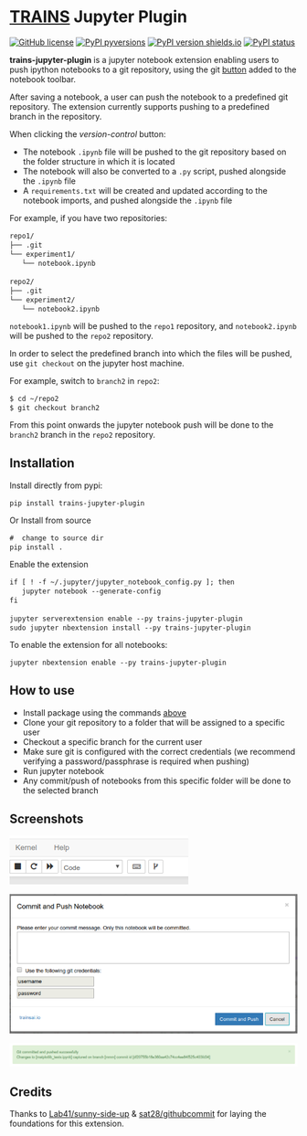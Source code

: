 # [TRAINS](https://github.com/allegroai/trains) Jupyter Plugin

[![GitHub license](https://img.shields.io/github/license/allegroai/trains-jupyter-plugin.svg)](https://img.shields.io/github/license/allegroai/trains-jupyter-plugin.svg)
[![PyPI pyversions](https://img.shields.io/pypi/pyversions/trains-jupyter-plugin.svg)](https://img.shields.io/pypi/pyversions/trains-jupyter-plugin.svg)
[![PyPI version shields.io](https://img.shields.io/pypi/v/trains-jupyter-plugin.svg)](https://img.shields.io/pypi/v/trains-jupyter-plugin.svg)
[![PyPI status](https://img.shields.io/pypi/status/trains-jupyter-plugin.svg)](https://pypi.python.org/pypi/trains-jupyter-plugin/)

**trains-jupyter-plugin** is a jupyter notebook extension enabling users to push ipython notebooks to a git repository,
using the git [button](#Screenshots) added to the notebook toolbar.

After saving a notebook, a user can push the notebook to a predefined git repository. The extension currently supports pushing to a predefined branch in the repository.

When clicking the *version-control* button:
* The notebook `.ipynb` file will be pushed to the git repository based on the folder structure in which it is located
* The notebook will also be converted to a `.py` script, pushed alongside the `.ipynb` file
* A `requirements.txt` will be created and updated according to the notebook imports, and pushed alongside the `.ipynb` file

For example, if you have two repositories:
```
repo1/
├── .git
└── experiment1/
   └── notebook.ipynb

repo2/
├── .git
└── experiment2/
   └── notebook2.ipynb
```

`notebook1.ipynb` will be pushed to the `repo1` repository, and `notebook2.ipynb` will be pushed to the `repo2` repository.

In order to select the predefined branch into which the files will be pushed, use `git checkout` on the jupyter host machine.

For example, switch to `branch2` in `repo2`:
```
$ cd ~/repo2
$ git checkout branch2
```
From this point onwards the jupyter notebook push will be done to the `branch2` branch in the `repo2` repository.


## Installation <a name="installation"></a>

Install directly from pypi:

```
pip install trains-jupyter-plugin
```

Or Install from source

```
#  change to source dir
pip install .
```

Enable the extension

```
if [ ! -f ~/.jupyter/jupyter_notebook_config.py ]; then
   jupyter notebook --generate-config
fi

jupyter serverextension enable --py trains-jupyter-plugin
sudo jupyter nbextension install --py trains-jupyter-plugin
```

To enable the extension for all notebooks:

```
jupyter nbextension enable --py trains-jupyter-plugin
```

## How to use

* Install package using the commands [above](#installation)
* Clone your git repository to a folder that will be assigned to a specific user
* Checkout a specific branch for the current user
* Make sure git is configured with the correct credentials
(we recommend verifying a password/passphrase is required when pushing)
* Run jupyter notebook
* Any commit/push of notebooks from this specific folder will be done to the selected branch

## Screenshots

![Extension](https://github.com/allegroai/trains-jupyter-plugin/blob/master/docs/extension.png?raw=true "Extension added to toolbar")

![Commit Message](https://github.com/allegroai/trains-jupyter-plugin/blob/master/docs/commit.png?raw=true "Commit Message")

![Success Message](https://github.com/allegroai/trains-jupyter-plugin/blob/master/docs/success.png?raw=true "Success Message")

## Credits

Thanks to [Lab41/sunny-side-up](https://github.com/Lab41/sunny-side-up) & [sat28/githubcommit](https://github.com/sat28/githubcommit) for laying the foundations for this extension.
